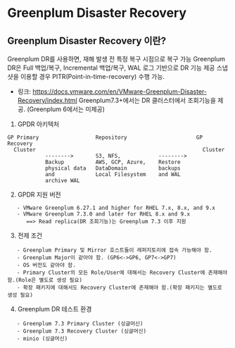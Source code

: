 # Greenplum Disaster Recovery

## Greenplum Disaster Recovery 이란?
Greenplum DR를 사용하면, 재해 발생 전 특정 복구 시점으로 복구 가능
Greenplum DR은 Full 백업/복구, Incremental 백업/복구, WAL 로그 기반으로 DR 기능 제공
스냅샷을 이용할 경우 PITR(Point-in-time-recovery) 수행 가능. 
- 링크: https://docs.vmware.com/en/VMware-Greenplum-Disaster-Recovery/index.html
Greenplum7.3+에서는 DR 클러스터에서 조회기능을 제공. (Greenplum 6에서는 미제공)


1. GPDR 아키텍처
```
GP Primary                  Repository                      GP Recovery 
  Cluster                                                     Cluster
            -------->       S3, NFS,            -------->  
            Backup          AWS, GCP, Azure,    Restore
            physical data   DataDomain          backups 
            and             Local Filesystem    and WAL     
            archive WAL
```

2. GPDR 지원 버전
```
   - VMware Greenplum 6.27.1 and higher for RHEL 7.x, 8.x, and 9.x
   - VMware Greenplum 7.3.0 and later for RHEL 8.x and 9.x  
      ==> Read replica(DR 조회기능)는 Greenplum 7.3 이후 지원   
```

3. 전제 조건
```
   - Greenplum Primary 및 Mirror 호스트들이 레퍼지토리에 접속 가능해야 함.
   - Greenplum Major이 같아야 함. (GP6<->GP6, GP7<->GP7)
   - OS 버전도 같아야 함. 
   - Primary Cluster의 모든 Role/User에 대해서는 Recovery Cluster에 존재해야 함.(Role은 별도로 생성 필요)
   - 확장 패키지에 대해서도 Recovery Cluster에 존재해야 함.(확장 패키지는 별도로 생성 필요)   
```

4. Greenplum DR 테스트 환경
```
   - Greenplum 7.3 Primary Cluster (싱글머신)
   - Greenplum 7.3 Recovery Cluster (싱글머신)
   - minio (싱글머신)
```

